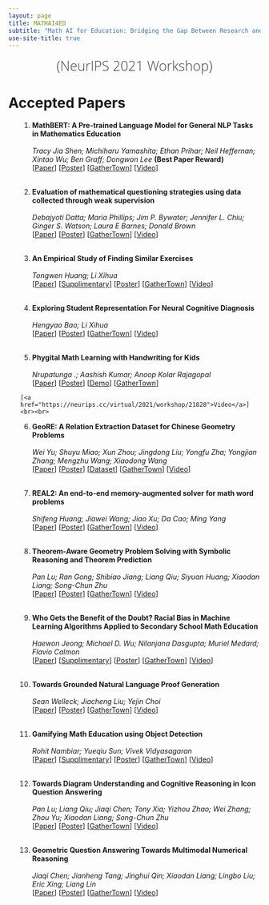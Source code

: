 ```yaml
---
layout: page
title: MATHAI4ED
subtitle: "Math AI for Education: Bridging the Gap Between Research and Smart Education"
use-site-title: true
---
```

<div class="venue" style="font-size: 27px; display: block; font-family: 'Open Sans', 'Helvetica Neue', Helvetica, Arial, sans-serif; font-weight: 300; color: #404040; text-align: center;">
  (NeurIPS 2021 Workshop)
</div>

# Accepted Papers

<div class="container">
  <ol>
    <!-- {% for p in site.data.papers %}
        <li id="{{ p[0] }}">
            <b>{{ p[1].title }}</b>
            <br>
            <i>{{ p[1].authors }}</i>
            {% if p[1].alt_url == "" %}
              (<a href="{{ site.baseurl }}/papers/KR2ML_2020_{{ p[0] }}.pdf">PDF</a>)
            {% elsif p[1].alt_url == "NONE" %}
              (PDF not available)
            {% else %}
              (<a href="{{ p[1].alt_url }}">PDF</a>)
            {% endif %}
        </li>
    {% endfor %} -->

  1. <b>MathBERT: A Pre-trained Language Model for General NLP Tasks in Mathematics Education</b><br>     
    <i>Tracy Jia Shen; Michiharu Yamashita; Ethan Prihar; Neil Heffernan; Xintao Wu; Ben Graff; Dongwon Lee</i>
    <b>(Best Paper Reward)</b><br>
    [<a href="papers/paper_1.pdf">Paper</a>]
    [<a href="posters/poster_1.png">Poster</a>]
    [<a href="https://eventhosts.gather.town/ysm3f4SN6wfVm7rn/matheai4ed-poster-room-1?map=poster-room-with-titles&spawnx=81&spawny=4">GatherTown</a>]
    [<a href="https://neurips.cc/virtual/2021/workshop/21828">Video</a>] <br><br>
    

  2. <b>Evaluation of mathematical questioning strategies using data collected through weak supervision</b><br>  
    <i>Debajyoti Datta; Maria Phillips; Jim P. Bywater; Jennifer L. Chiu; Ginger S. Watson; Laura E Barnes; Donald Brown</i> <br>
    [<a href="papers/paper_2.pdf">Paper</a>]
    [<a href="posters/poster_2.png">Poster</a>]
    [<a href="https://eventhosts.gather.town/F5DFJWpiklkq5V45/matheai4ed-poster-room-2?map=poster-room-with-titles&spawnx=68&spawny=4">GatherTown</a>]
    [<a href="https://neurips.cc/virtual/2021/workshop/21828">Video</a>] <br><br>

  3. <b>An Empirical Study of Finding Similar Exercises</b><br>  
    <i>Tongwen Huang; Li Xihua</i> <br>
    [<a href="papers/paper_3.pdf">Paper</a>]
    [<a href="papers/paper_3_supp.pdf">Supplimentary</a>]
    [<a href="posters/poster_3.png">Poster</a>]
    [<a href="https://eventhosts.gather.town/F5DFJWpiklkq5V45/matheai4ed-poster-room-2?map=poster-room-with-titles&spawnx=55&spawny=4">GatherTown</a>]
    [<a href="https://neurips.cc/virtual/2021/workshop/21828">Video</a>] <br><br>

  4. <b>Exploring Student Representation For Neural Cognitive Diagnosis</b><br>  
    <i>Hengyao Bao; Li Xihua</i> <br>
    [<a href="papers/paper_4.pdf">Paper</a>]
    [<a href="posters/poster_4.png">Poster</a>]
    [<a href="https://eventhosts.gather.town/F5DFJWpiklkq5V45/matheai4ed-poster-room-2?map=poster-room-with-titles&spawnx=42&spawny=4">GatherTown</a>]
    [<a href="https://neurips.cc/virtual/2021/workshop/21828">Video</a>] <br><br>

  5. <b>Phygital Math Learning with Handwriting for Kids</b><br>  
    <i>Nrupatunga .; Aashish Kumar; Anoop Kolar Rajagopal</i> <br>
    [<a href="papers/paper_5.pdf">Paper</a>]
    [<a href="posters/poster_5.png">Poster</a>]
    [<a href="papers/paper_5_End-to-End-App-Demo.mp4">Demo</a>]
    [<a href="https://eventhosts.gather.town/F5DFJWpiklkq5V45/matheai4ed-poster-room-2?map=poster-room-with-titles&spawnx=29&spawny=4">GatherTown</a>]
    
    [<a href="https://neurips.cc/virtual/2021/workshop/21828">Video</a>] <br><br>

  6. <b>GeoRE: A Relation Extraction Dataset for Chinese Geometry Problems</b><br>  
    <i>Wei Yu; Shuyu Miao; Xun Zhou; Jingdong Liu; Yongfu Zha; Yongjian Zhang; Mengzhu Wang; Xiaodong Wang</i> <br>
    [<a href="papers/paper_6.pdf">Paper</a>]
    [<a href="posters/poster_6.png">Poster</a>]
    [<a href="papers/paper_6_GeoRE_sample.json">Dataset</a>]
    [<a href="https://eventhosts.gather.town/ysm3f4SN6wfVm7rn/matheai4ed-poster-room-1?map=poster-room-with-titles&spawnx=68&spawny=4">GatherTown</a>]
    [<a href="https://neurips.cc/virtual/2021/workshop/21828">Video</a>] <br><br>

  7. <b>REAL2: An end-to-end memory-augmented solver for math word problems</b><br>  
    <i>Shifeng Huang; Jiawei Wang; Jiao Xu; Da Cao; Ming Yang</i> <br>
    [<a href="papers/paper_7.pdf">Paper</a>]
    [<a href="posters/poster_7.png">Poster</a>]
    [<a href="https://eventhosts.gather.town/ysm3f4SN6wfVm7rn/matheai4ed-poster-room-1?map=poster-room-with-titles&spawnx=55&spawny=4">GatherTown</a>]
    [<a href="https://neurips.cc/virtual/2021/workshop/21828">Video</a>] <br><br>

  8. <b>Theorem-Aware Geometry Problem Solving with Symbolic Reasoning and Theorem Prediction</b><br>  
    <i>Pan Lu; Ran Gong; Shibiao Jiang; Liang Qiu; Siyuan Huang; Xiaodan Liang; Song-Chun Zhu</i> <br>
    [<a href="papers/paper_8.pdf">Paper</a>]
    [<a href="posters/poster_8.png">Poster</a>]
    [<a href="https://eventhosts.gather.town/ysm3f4SN6wfVm7rn/matheai4ed-poster-room-1?map=poster-room-with-titles&spawnx=42&spawny=4">GatherTown</a>]
    [<a href="https://neurips.cc/virtual/2021/workshop/21828">Video</a>] <br><br>

  9. <b>Who Gets the Benefit of the Doubt? Racial Bias in Machine Learning Algorithms Applied to Secondary School Math Education</b><br>  
    <i>Haewon Jeong; Michael D. Wu; Nilanjana Dasgupta; Muriel Medard; Flavio Calmon</i> <br>
    [<a href="papers/paper_9.pdf">Paper</a>]
    [<a href="papers/paper_9_supp.pdf">Supplimentary</a>]
    [<a href="posters/poster_9.png">Poster</a>]
    [<a href="https://eventhosts.gather.town/F5DFJWpiklkq5V45/matheai4ed-poster-room-2?map=poster-room-with-titles&spawnx=16&spawny=4">GatherTown</a>]
    [<a href="https://neurips.cc/virtual/2021/workshop/21828">Video</a>] <br><br>

  10. <b>Towards Grounded Natural Language Proof Generation</b><br>  
    <i>Sean Welleck; Jiacheng Liu; Yejin Choi</i> <br>
    [<a href="papers/paper_10.pdf">Paper</a>]
    [<a href="posters/poster_10.png">Poster</a>]
    [<a href="https://eventhosts.gather.town/ysm3f4SN6wfVm7rn/matheai4ed-poster-room-1?map=poster-room-with-titles&spawnx=29&spawny=4">GatherTown</a>]
    [<a href="https://neurips.cc/virtual/2021/workshop/21828">Video</a>] <br><br>

  11. <b>Gamifying Math Education using Object Detection</b><br>  
    <i>Rohit Nambiar; Yueqiu Sun; Vivek Vidyasagaran</i> <br>
    [<a href="papers/paper_11.pdf">Paper</a>]
    [<a href="papers/paper_11_supp.pdf">Supplimentary</a>]
    [<a href="posters/poster_11.png">Poster</a>]
    [<a href="https://eventhosts.gather.town/F5DFJWpiklkq5V45/matheai4ed-poster-room-2?map=poster-room-with-titles&spawnx=3&spawny=4">GatherTown</a>]
    [<a href="https://neurips.cc/virtual/2021/workshop/21828">Video</a>] <br><br>

  12. <b>Towards Diagram Understanding and Cognitive Reasoning in Icon Question Answering</b><br>  
    <i>Pan Lu; Liang Qiu; Jiaqi Chen; Tony Xia; Yizhou Zhao; Wei Zhang; Zhou Yu; Xiaodan Liang; Song-Chun Zhu</i> <br>
    [<a href="papers/paper_12.pdf">Paper</a>]
    [<a href="posters/poster_12.png">Poster</a>]
    [<a href="https://eventhosts.gather.town/ysm3f4SN6wfVm7rn/matheai4ed-poster-room-1?map=poster-room-with-titles&spawnx=16&spawny=4">GatherTown</a>]
    [<a href="https://neurips.cc/virtual/2021/workshop/21828">Video</a>] <br><br>

  13. <b>Geometric Question Answering Towards Multimodal Numerical Reasoning</b><br>  
    <i>Jiaqi Chen; Jianheng Tang; Jinghui Qin; Xiaodan Liang; Lingbo Liu; Eric Xing; Liang Lin</i> <br>
    [<a href="papers/paper_13.pdf">Paper</a>]
    [<a href="posters/poster_13.png">Poster</a>]
    [<a href="https://eventhosts.gather.town/ysm3f4SN6wfVm7rn/matheai4ed-poster-room-1?map=poster-room-with-titles&spawnx=3&spawny=4">GatherTown</a>]
    [<a href="https://neurips.cc/virtual/2021/workshop/21828">Video</a>] <br><br>

</ol>
</div>

